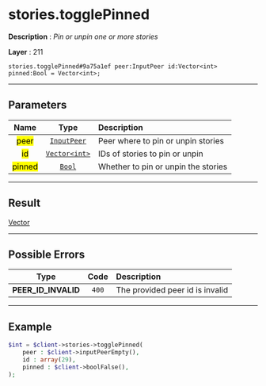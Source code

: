 # stories.togglePinned

**Description** : *Pin or unpin one or more stories*

**Layer** : 211

```tl
stories.togglePinned#9a75a1ef peer:InputPeer id:Vector<int> pinned:Bool = Vector<int>;
```

---

## Parameters

| Name | Type | Description |
| :---: | :---: | :--- |
| <mark>peer</mark> | [`InputPeer`](type/InputPeer) | Peer where to pin or unpin stories |
| <mark>id</mark> | [`Vector<int>`](type/int) | IDs of stories to pin or unpin |
| <mark>pinned</mark> | [`Bool`](type/Bool) | Whether to pin or unpin the stories |

---

## Result

[Vector<int>](type/int)

---

## Possible Errors

| Type | Code | Description |
| :---: | :---: | :--- |
| **PEER_ID_INVALID** | `400` | The provided peer id is invalid |

---

## Example

```php
$int = $client->stories->togglePinned(
	peer : $client->inputPeerEmpty(),
	id : array(29),
	pinned : $client->boolFalse(),
);
```
